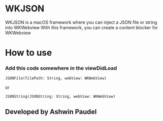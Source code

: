 # WKJSON
WKJSON is a macOS framework where you can inject a JSON file or string into WKWebview
With this framework, you can create a content blocker for WKWebview
# How to use
### Add this code somewhere in the viewDidLoad

```
JSONFile(filePath: String, webView: WKWebView)
```

or 
```
JSONString(JSONString: String, webView: WKWebView)
```

## Developed by Ashwin Paudel
